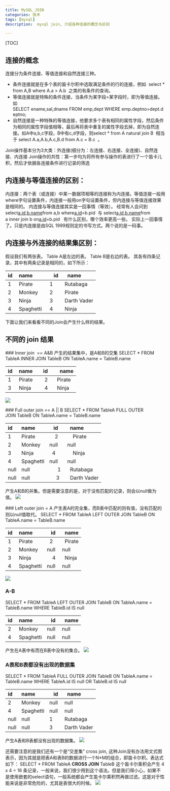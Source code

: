 ```yaml
---
title: MySQL_JOIN
categories: 技术
tags: [mysql]
description:  mysql join, 介绍各种连接的概念与区别

---
```


[TOC]

## 连接的概念
连接分为条件连接、等值连接和自然连接三种。
- 条件连接就是在多个表的笛卡尔积中选取满足条件的行的连接，例如  select * from A,B where A.a > A.b  之类的有条件的查询。
- 等值连接就是特殊的条件连接，当条件为某字段=某字段时，即为等值连接。如SELECT ename,sal,dname FROM emp,dept WHERE emp.deptno=dept.deptno;
- 自然连接是一种特殊的等值连接，他要求多个表有相同的属性字段，然后条件为相同的属性字段值相等，最后再将表中重复的属性字段去掉，即为自然连接。如A中a,b,c字段，B中有c,d字段，则select * from A natural join B  相当于 select A.a,A.b,A.c,B.d from A.c = B.c  。

Join操作基本分为3大类：外连接(细分为：左连接、右连接、全连接)、自然连接、内连接
Join操作的共性：第一步均为将所有参与操作的表进行了一个笛卡儿积，然后才依据各连接条件进行记录的筛选

## 内连接与等值连接的区别：
内连接：两个表（或连接）中某一数据项相等的连接称为内连接。等值连接一般用where字句设置条件，内连接一般用on字句设置条件，但内连接与等值连接效果是相同的。
内连接与等值连接其实是一回事情（等效）。
经常有人会问到select[a.id](http://a.id/),[b.name](http://b.name/)from a,b where[a.id](http://a.id/)=b.pid  与
select[a.id](http://a.id/),[b.name](http://b.name/)from a inner join b on[a.id](http://a.id/)=b.pid   有什么区别，哪个效率更高一些。
实际上一回事情了。只是内连接是由SQL 1999规则定的书写方式。两个说的是一码事。

## 内连接与外连接的结果集区别：
假设我们有两张表。
Table A是左边的表。
Table B是右边的表。
其各有四条记录，其中有两条记录是相同的，如下所示：

|id | name  |   id  |  name|
|:----|:---|:----|:----|
|1 |Pirate        |1| Rutabaga|
|2 |Monkey    |2| Pirate|
|3 |Ninja         |3| Darth Vader|
|4 |Spaghetti  |4| Ninja|

下面让我们来看看不同的Join会产生什么样的结果。

## 不同的 join 结果

### Inner join  == A&B
产生的结果集中，是A和B的交集
SELECT * FROM TableA INNER JOIN TableB ON TableA.name = TableB.name

|id | name  |   id  |  name|
|:----|:---|:----|:----|
|1  |Pirate|    2   | Pirate|
|3  |Ninja |    4   | Ninja|
![](http://upload-images.jianshu.io/upload_images/250876-aaacb5c3721bedd6.png?imageMogr2/auto-orient/strip%7CimageView2/2/w/1240)

### Full outer join == A || B
SELECT * FROM TableA FULL OUTER JOIN TableB ON TableA.name = TableB.name

|id | name  |   id  |  name|
|:----|:---|:----|:----|
|1    |Pirate|    2|    Pirate|
|2    |Monkey| null| null|
|3    |Ninja   |   4|    Ninja|
|4    |Spaghetti| null| null|
|null |null |      1 |   Rutabaga|
|null |null |     3 |   Darth Vader|
产生A和B的并集。但是需要注意的是，对于没有匹配的记录，则会以null做为值。
![](http://upload-images.jianshu.io/upload_images/250876-032932a4450df8f0.png?imageMogr2/auto-orient/strip%7CimageView2/2/w/1240)

### Left outer join = A
产生表A的完全集，而B表中匹配的则有值，没有匹配的则以null值取代。
SELECT * FROM TableA LEFT OUTER JOIN TableB ON TableA.name = TableB.name

|id | name  |   id  |  name|
|:----|:---|:----|:----|
|1  |Pirate  |  2  |  Pirate|
|2  |Monkey| null| null|
|3  |Ninja  |    4  |  Ninja|
|4  |Spaghetti| null |null|
![](http://upload-images.jianshu.io/upload_images/250876-b85e825c6ef40893.png?imageMogr2/auto-orient/strip%7CimageView2/2/w/1240)

### A-B
SELECT * FROM TableA LEFT OUTER JOIN TableB ON TableA.name = TableB.name WHERE TableB.id IS null

|id | name  |   id  |  name|
|:----|:---|:----|:----|
|2  |Monkey |null |null|
|4  |Spaghetti |null |null|
产生在A表中有而在B表中没有的集合。
![](http://upload-images.jianshu.io/upload_images/250876-4d140ff92721f7f6.png?imageMogr2/auto-orient/strip%7CimageView2/2/w/1240)

### A表和B表都没有出现的数据集
SELECT * FROM TableA FULL OUTER JOIN TableB ON TableA.name = TableB.name WHERE TableA.id IS null OR TableB.id IS null

|id | name  |   id  |  name|
|:----|:---|:----|:----|
|2    |Monkey |null |null|
|4    |Spaghetti |null |null|
|null |null       |1    |Rutabaga|
|null |null       |3    |Darth Vader|
产生A表和B表都没有出现的数据集。
![](http://upload-images.jianshu.io/upload_images/250876-fda1fc31dcbd3650.png?imageMogr2/auto-orient/strip%7CimageView2/2/w/1240)

还需要注意的是我们还有一个是“交差集” cross join, 这种Join没有办法用文式图表示，因为其就是把表A和表B的数据进行一个N*M的组合，即笛卡尔积。表达式如下：
SELECT * FROM TableA **CROSS JOIN** TableB
这个笛卡尔乘积会产生 4 x 4 = 16 条记录，一般来说，我们很少用到这个语法。但是我们得小心，如果不是使用嵌套的select语句，一般系统都会产生笛卡尔乘积然再做过滤。这是对于性能来说是非常危险的，尤其是表很大的时候。
![](http://upload-images.jianshu.io/upload_images/250876-0dde6d19d7191fdf.jpg?imageMogr2/auto-orient/strip%7CimageView2/2/w/1240)